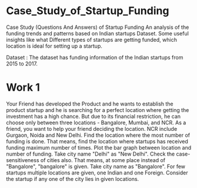 # Case_Study_of_Startup_Funding
Case Study (Questions And Answers) of Startup Funding
An analysis of the funding trends and patterns based on Indian startups Dataset. Some useful insights like what Different types of startups are getting funded, which location is ideal for setting up a startup.

Dataset : The dataset has funding information of the Indian startups from 2015 to 2017.

# Work 1
Your Friend has developed the Product and he wants to establish the product startup and he is searching for a perfect location where getting the investment has a high chance. But due to its financial restriction, he can choose only between three locations - Bangalore, Mumbai, and NCR. As a friend, you want to help your friend deciding the location. NCR include Gurgaon, Noida and New Delhi. Find the location where the most number of funding is done. That means, find the location where startups has received funding maximum number of times. Plot the bar graph between location and number of funding. Take city name "Delhi" as "New Delhi". Check the case-sensitiveness of cities also. That means, at some place instead of "Bangalore", "bangalore" is given. Take city name as "Bangalore". For few startups multiple locations are given, one Indian and one Foreign. Consider the startup if any one of the city lies in given locations.

